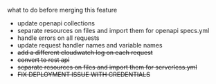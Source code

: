 what to do before merging this feature

- update openapi collections
- separate resources on files and import them for openapi specs.yml 
- handle errors on all requests
- update request handler names and variable names
- ~~add a different cloudwatch log on each request~~
- ~~convert to rest api~~
- ~~separate resources on files and import them for serverless.yml~~
- ~~FIX DEPLOYMENT ISSUE WITH CREDENTIALS~~
